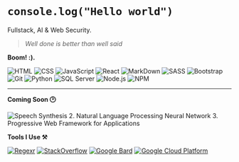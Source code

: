 
# `console.log("Hello world")`

Fullstack, AI & Web Security.

> _Well done is better than well said_

**Boom! :).**

![HTML](https://camo.githubusercontent.com/9a7c8c4ee62739436a191706be9f786a813dc377ce778522da198cb94874dc22/68747470733a2f2f696d672e736869656c64732e696f2f62616467652f2d48544d4c352d2532334534344432373f7374796c653d666c61742d737175617265266c6f676f3d68746d6c35266c6f676f436f6c6f723d666666666666)
![CSS](https://camo.githubusercontent.com/19d98ab99fe0a1a5c00ef27920be3ada8548f2476877db0598960ac2a5f8788d/68747470733a2f2f696d672e736869656c64732e696f2f62616467652f2d435353332d2532333135373242363f7374796c653d666c61742d737175617265266c6f676f3d63737333)
![JavaScript](https://camo.githubusercontent.com/a1309b252e82434062012a8073fa9fc1416a96289b7ca11555577b9fbe1cf03e/68747470733a2f2f696d672e736869656c64732e696f2f62616467652f2d4a6176615363726970742d2532334637444631433f7374796c653d666c61742d737175617265266c6f676f3d6a617661736372697074266c6f676f436f6c6f723d303030303030266c6162656c436f6c6f723d25323346374446314326636f6c6f723d253233464643453541)
![React](https://camo.githubusercontent.com/634ac4573efe366be621f3d1952bf763970c98312f8dd6d99bcf4eddfa19e9f7/68747470733a2f2f696d672e736869656c64732e696f2f62616467652f2d52656163742d3631444146423f7374796c653d666c61742d737175617265266c6f676f3d7265616374266c6f676f436f6c6f723d666666666666)
![MarkDown](https://camo.githubusercontent.com/8c524f523ef3e6f319bc69a73409642542406df1d1348b8f32f106d0608d6cda/68747470733a2f2f696d672e736869656c64732e696f2f62616467652f2d4d61726b646f776e2d3030303030303f7374796c653d666c61742d737175617265266c6f676f3d6d61726b646f776e)
![SASS](https://camo.githubusercontent.com/c733735b3d10e64e1efd1eeeb5bc66af1af5d8628caa1ee64939d97d91d73ed7/68747470733a2f2f696d672e736869656c64732e696f2f62616467652f2d536173732d2532334343363639393f7374796c653d666c61742d737175617265266c6f676f3d73617373266c6f676f436f6c6f723d666666666666)
![Bootstrap](https://camo.githubusercontent.com/5041f62f316670cb97bffd4f710a36310f2da534ea76481d3e50a33ef4666827/68747470733a2f2f696d672e736869656c64732e696f2f62616467652f2d426f6f7473747261702d3536334437433f7374796c653d666c61742d737175617265266c6f676f3d426f6f747374726170)
![Git](https://camo.githubusercontent.com/c5d0c3ab3bb7d56038dcfa868b056ed7b2bd119579bd4cf4d1123244adc74bca/68747470733a2f2f696d672e736869656c64732e696f2f62616467652f2d4769742d2532334630353033323f7374796c653d666c61742d737175617265266c6f676f3d676974266c6f676f436f6c6f723d253233666666666666)
![Python](https://camo.githubusercontent.com/5e1e74e61d73ef1087f34c4841e05f94b46e16da7312e262fe2e9e728d8e77ce/687474703a2f2f696d672e736869656c64732e696f2f62616467652f2d507974686f6e2d3337373641423f7374796c653d666c61742d737175617265266c6f676f3d707974686f6e266c6f676f436f6c6f723d666666666666)
![SQL Server](https://camo.githubusercontent.com/84252648d55f698d1a4e1a55c9a846d6bdebdc9e71b3a1e4c265e949ef67b9d9/68747470733a2f2f696d672e736869656c64732e696f2f62616467652f2d53716c2532305365727665722d4343323932373f7374796c653d666c61742d737175617265266c6f676f3d6d6963726f736f66742d73716c2d736572766572266c6f676f436f6c6f723d666666666666)
![Node.js](https://camo.githubusercontent.com/1da44bbbdf930b4d4c3148c845a34d954904b4d5e244fefe15f4b6c979509cd7/68747470733a2f2f696d672e736869656c64732e696f2f62616467652f2d4e6f64656a732d3333393933333f7374796c653d666c61742d737175617265266c6f676f3d4e6f64652e6a73266c6f676f436f6c6f723d666666666666)
![NPM](https://camo.githubusercontent.com/0fc9155456aa39c93d70ee1991ed81bd078a102ad38c2e455c941b09b179eead/68747470733a2f2f696d672e736869656c64732e696f2f62616467652f2d6e706d2d4342333833373f7374796c653d666c61742d737175617265266c6f676f3d6e706d)

---

**Coming Soon 🕑**

![Speech Synthesis](https://cdn.jsdelivr.net/gh/rodri-r-z/rodri-r-z/bundles/speechSynthesis-2.png)
2. Natural Language Processing Neural Network
3. Progressive Web Framework for Applications

**Tools I Use ⚒️**

[![Regexr](https://cdn.jsdelivr.net/gh/rodri-r-z/rodri-r-z/bundles/regexr_20.png)](https://regexr.com/)
[![StackOverflow](https://cdn.jsdelivr.net/gh/rodri-r-z/rodri-r-z/bundles/so.jpg)](https://es.stackoverflow.com/users/206458/rodrigo-ram%c3%adrez)
[![Google Bard](https://cdn.jsdelivr.net/gh/rodri-r-z/rodri-r-z/bundles/gb.jpg)](https://bard.google.com/)
[![Google Cloud Platform](https://cdn.jsdelivr.net/gh/rodri-r-z/rodri-r-z/bundles/gcp.jpg)](https://cloud.google.com/)
